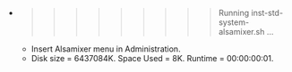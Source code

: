 * >>>>>>>>> Running inst-std-system-alsamixer.sh ...
  * Insert Alsamixer menu in Administration.
  * Disk size = 6437084K. Space Used = 8K. Runtime = 00:00:00:01.
